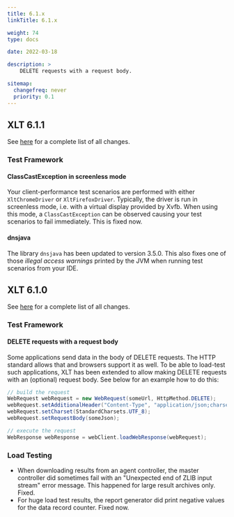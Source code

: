 ```yaml
---
title: 6.1.x
linkTitle: 6.1.x

weight: 74
type: docs

date: 2022-03-18

description: >
    DELETE requests with a request body.

sitemap:
  changefreq: never
  priority: 0.1
---
```


## XLT 6.1.1

See [here](https://github.com/Xceptance/XLT/milestone/19?closed=1) for a complete list of all changes.

### Test Framework

#### ClassCastException in screenless mode

Your client-performance test scenarios are performed with either `XltChromeDriver` or `XltFirefoxDriver`. Typically, the driver is run in screenless mode, i.e. with a virtual display provided by Xvfb. When using this mode, a `ClassCastException` can be observed causing your test scenarios to fail immediately. This is fixed now.

#### dnsjava

The library `dnsjava` has been updated to version 3.5.0. This also fixes one of those *illegal access warnings* printed by the JVM when running test scenarios from your IDE.



## XLT 6.1.0

See [here](https://github.com/Xceptance/XLT/milestone/17?closed=1) for a complete list of all changes.

### Test Framework

#### DELETE requests with a request body

Some applications send data in the body of DELETE requests. The HTTP standard allows that and browsers support it as well. To be able to load-test such applications, XLT has been extended to allow making DELETE requests with an (optional) request body. See below for an example how to do this:

```java
// build the request
WebRequest webRequest = new WebRequest(someUrl, HttpMethod.DELETE);
webRequest.setAdditionalHeader("Content-Type", "application/json;charset=UTF-8");
webRequest.setCharset(StandardCharsets.UTF_8);
webRequest.setRequestBody(someJson);

// execute the request
WebResponse webResponse = webClient.loadWebResponse(webRequest);
```

### Load Testing

* When downloading results from an agent controller, the master controller did sometimes fail with an "Unexpected end of ZLIB input stream" error message. This happened for large result archives only. Fixed.
* For huge load test results, the report generator did print negative values for the data record counter. Fixed now.
